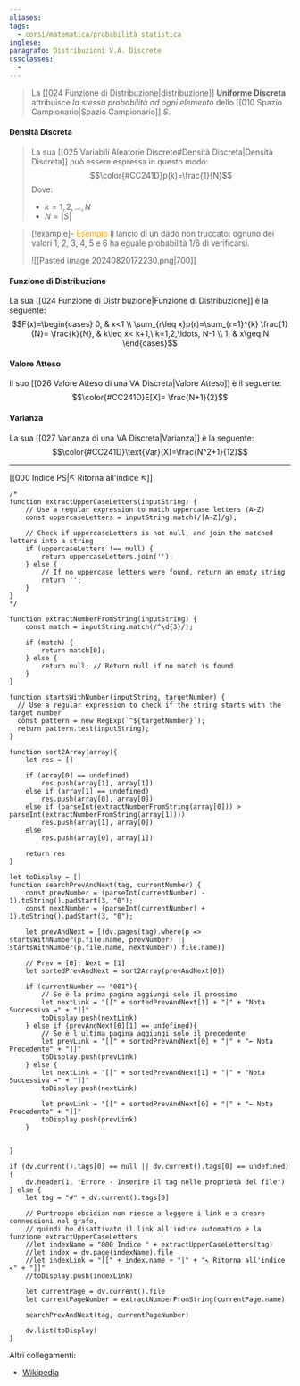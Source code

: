 ```yaml
---
aliases: 
tags:
  - corsi/matematica/probabilità_statistica
inglese: 
paragrafo: Distribuzioni V.A. Discrete
cssclasses:
  - 
---
```

>La [[024 Funzione di Distribuzione|distribuzione]] **Uniforme Discreta** attribuisce *la stessa probabilità ad ogni elemento* dello [[010 Spazio Campionario|Spazio Campionario]] $S$.

#### Densità Discreta
>La sua [[025 Variabili Aleatorie Discrete#Densità Discreta|Densità Discreta]] può essere espressa in questo modo:
>$$\color{#CC241D}p(k)=\frac{1}{N}$$
>Dove:
>- $k=1,2,\ldots, N$
>- $N=|S|$

> [!example]- <font color="orange">Esempio</font>
>Il lancio di un dado non truccato: ognuno dei valori 1, 2, 3, 4, 5 e 6 ha eguale probabilità $1/6$ di verificarsi.
>
>![[Pasted image 20240820172230.png|700]]


#### Funzione di Distribuzione
La sua [[024 Funzione di Distribuzione|Funzione di Distribuzione]] è la seguente:
$$F(x)=\begin{cases} 0, & x<1 \\ \sum_{r\leq x}p(r)=\sum_{r=1}^{k} \frac{1}{N}= \frac{k}{N}, & k\leq x< k+1,\ k=1,2,\ldots, N-1 \\ 1, & x\geq N \end{cases}$$
#### Valore Atteso
Il suo [[026 Valore Atteso di una VA Discreta|Valore Atteso]] è il seguente:
$$\color{#CC241D}E[X]= \frac{N+1}{2}$$


#### Varianza
La sua [[027 Varianza di una VA Discreta|Varianza]] è la seguente:
$$\color{#CC241D}\text{Var}(X)=\frac{N^2+1}{12}$$



___
[[000 Indice PS|↖ Ritorna all'indice ↖]]

```dataviewjs
/*
function extractUpperCaseLetters(inputString) {
	// Use a regular expression to match uppercase letters (A-Z)
	const uppercaseLetters = inputString.match(/[A-Z]/g);
	
	// Check if uppercaseLetters is not null, and join the matched letters into a string
	if (uppercaseLetters !== null) {
		return uppercaseLetters.join('');
	} else {
	    // If no uppercase letters were found, return an empty string
	    return '';
	}
}
*/

function extractNumberFromString(inputString) {
	const match = inputString.match(/^\d{3}/);
	
	if (match) {
		return match[0];
	} else {
		return null; // Return null if no match is found
	}
}

function startsWithNumber(inputString, targetNumber) {
  // Use a regular expression to check if the string starts with the target number
  const pattern = new RegExp(`^${targetNumber}`);
  return pattern.test(inputString);
}

function sort2Array(array){
	let res = []
	
	if (array[0] == undefined)
		res.push(array[1], array[1])
	else if (array[1] == undefined)
		res.push(array[0], array[0])
	else if (parseInt(extractNumberFromString(array[0])) > parseInt(extractNumberFromString(array[1])))
		res.push(array[1], array[0])
	else
		res.push(array[0], array[1])
	
	return res
}

let toDisplay = []
function searchPrevAndNext(tag, currentNumber) {
	const prevNumber = (parseInt(currentNumber) - 1).toString().padStart(3, "0");
	const nextNumber = (parseInt(currentNumber) + 1).toString().padStart(3, "0");
	
	let prevAndNext = [(dv.pages(tag).where(p => startsWithNumber(p.file.name, prevNumber) || startsWithNumber(p.file.name, nextNumber)).file.name)]
	
	// Prev = [0]; Next = [1]
	let sortedPrevAndNext = sort2Array(prevAndNext[0])
	
	if (currentNumber == "001"){ 
		// Se è la prima pagina aggiungi solo il prossimo
		let nextLink = "[[" + sortedPrevAndNext[1] + "|" + "Nota Successiva →" + "]]"
		toDisplay.push(nextLink)
	} else if (prevAndNext[0][1] == undefined){
		// Se è l'ultima pagina aggiungi solo il precedente
		let prevLink = "[[" + sortedPrevAndNext[0] + "|" + "← Nota Precedente" + "]]"
		toDisplay.push(prevLink)
	} else {
		let nextLink = "[[" + sortedPrevAndNext[1] + "|" + "Nota Successiva →" + "]]"
		toDisplay.push(nextLink)
		
		let prevLink = "[[" + sortedPrevAndNext[0] + "|" + "← Nota Precedente" + "]]"
		toDisplay.push(prevLink)
	}
	
	
}

if (dv.current().tags[0] == null || dv.current().tags[0] == undefined){
	dv.header(1, "Errore - Inserire il tag nelle proprietà del file")
} else {
	let tag = "#" + dv.current().tags[0]

	// Purtroppo obsidian non riesce a leggere i link e a creare connessioni nel grafo,
	// quindi ho disattivato il link all'indice automatico e la funzione extractUpperCaseLetters
	//let indexName = "000 Indice " + extractUpperCaseLetters(tag)
	//let index = dv.page(indexName).file
	//let indexLink = "[[" + index.name + "|" + "↖ Ritorna all'indice ↖" + "]]"
	//toDisplay.push(indexLink)
	
	let currentPage = dv.current().file
	let currentPageNumber = extractNumberFromString(currentPage.name)
	
	searchPrevAndNext(tag, currentPageNumber)
	
	dv.list(toDisplay)
}
```

Altri collegamenti: 
- [Wikipedia](https://it.wikipedia.org/wiki/Distribuzione_discreta_uniforme)